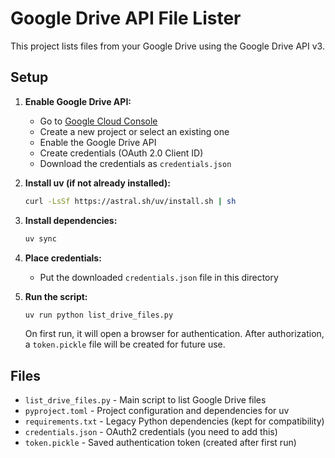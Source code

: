 # Google Drive API File Lister

This project lists files from your Google Drive using the Google Drive API v3.

## Setup

1. **Enable Google Drive API:**
   - Go to [Google Cloud Console](https://console.cloud.google.com/)
   - Create a new project or select an existing one
   - Enable the Google Drive API
   - Create credentials (OAuth 2.0 Client ID)
   - Download the credentials as `credentials.json`

2. **Install uv (if not already installed):**
   ```bash
   curl -LsSf https://astral.sh/uv/install.sh | sh
   ```

3. **Install dependencies:**
   ```bash
   uv sync
   ```

4. **Place credentials:**
   - Put the downloaded `credentials.json` file in this directory

5. **Run the script:**
   ```bash
   uv run python list_drive_files.py
   ```

   On first run, it will open a browser for authentication. After authorization, a `token.pickle` file will be created for future use.

## Files

- `list_drive_files.py` - Main script to list Google Drive files
- `pyproject.toml` - Project configuration and dependencies for uv
- `requirements.txt` - Legacy Python dependencies (kept for compatibility)
- `credentials.json` - OAuth2 credentials (you need to add this)
- `token.pickle` - Saved authentication token (created after first run)